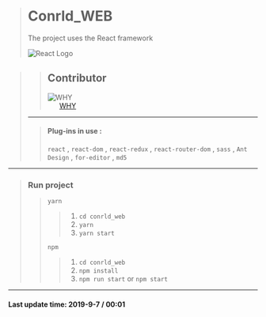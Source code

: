 ># Conrld_WEB
>The project uses the React framework
>
>![React Logo](https://ss3.bdstatic.com/70cFv8Sh_Q1YnxGkpoWK1HF6hhy/it/u=4218752244,1526948581&fm=26&gp=0.jpg)

>>Contributor
>>---
>>![WHY](https://avatars3.githubusercontent.com/u/40160738?s=100)  
>>&nbsp;&nbsp;&nbsp;&nbsp;&nbsp;&nbsp;[WHY](https://github.com/SniperWHY)
>---
>>#### Plug-ins in use :
>>`react` , `react-dom` , `react-redux` , `react-router-dom` , `sass` , `Ant Design` , `for-editor` , `md5`
---
>### Run project  
>>`yarn` 
>>>1. `cd conrld_web`
>>>2. `yarn`
>>>3. `yarn start`
>>
>>`npm`
>>>1. `cd conrld_web`
>>>2. `npm install`
>>>3. `npm run start` or `npm start`
---
#### Last update time: 2019-9-7 / 00:01
